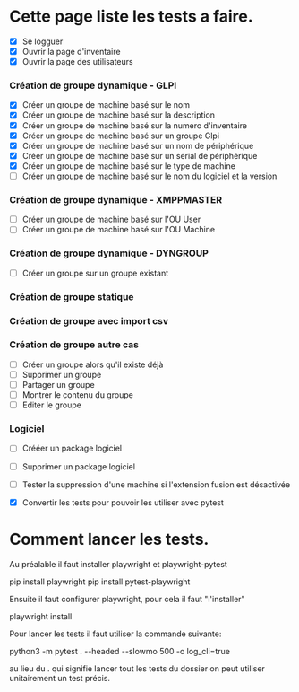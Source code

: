 # Cette page liste les tests a faire.

- [x] Se logguer
- [x] Ouvrir la page d'inventaire
- [x] Ouvrir la page des utilisateurs
### Création de groupe dynamique - GLPI
- [x] Créer un groupe de machine basé sur le nom
- [x] Créer un groupe de machine basé sur la description
- [x] Créer un groupe de machine basé sur la numero d'inventaire
- [x] Créer un groupe de machine basé sur un groupe Glpi
- [x] Créer un groupe de machine basé sur un nom de périphérique
- [x] Créer un groupe de machine basé sur un serial de périphérique
- [x] Créer un groupe de machine basé sur le type de machine
- [ ] Créer un groupe de machine basé sur le nom du logiciel et la version
### Création de groupe dynamique - XMPPMASTER
- [ ] Créer un groupe de machine basé sur l'OU User
- [ ] Créer un groupe de machine basé sur l'OU Machine
### Création de groupe dynamique - DYNGROUP
- [ ] Créer un groupe sur un groupe existant
### Création de groupe statique
### Création de groupe avec import csv
### Création de groupe autre cas
- [ ] Créer un groupe alors qu'il existe déjà
- [ ] Supprimer un groupe 
- [ ] Partager un groupe
- [ ] Montrer le contenu du groupe
- [ ] Editer le groupe
### Logiciel
- [ ] Crééer un package logiciel
- [ ] Supprimer un package logiciel
- [ ] Tester la suppression d'une machine si l'extension fusion est désactivée
- [x] Convertir les tests pour pouvoir les utiliser avec pytest


# Comment lancer les tests.

Au préalable il faut installer playwright et playwright-pytest

pip install playwright
pip install pytest-playwright

Ensuite il faut configurer playwright, pour cela il faut "l'installer"

playwright install

Pour lancer les tests il faut utiliser la commande suivante:

python3 -m pytest . --headed --slowmo 500 -o log_cli=true

au lieu du . qui signifie lancer tout les tests du dossier on peut utiliser unitairement un test précis.
